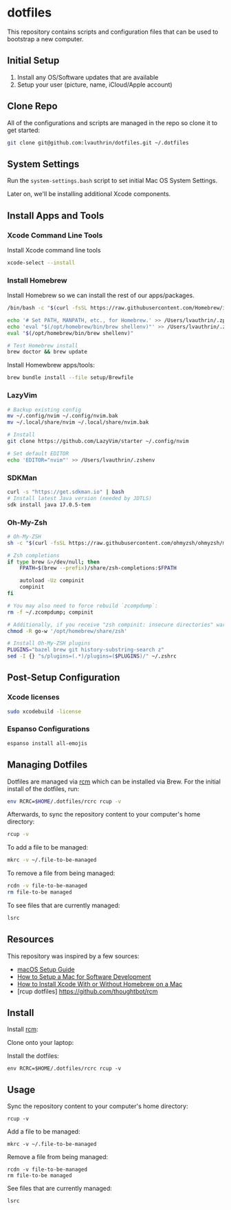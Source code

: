 # dotfiles

This repository contains scripts and configuration files that can be used to bootstrap a new computer.

## Initial Setup

1. Install any OS/Software updates that are available
2. Setup your user (picture, name, iCloud/Apple account)

## Clone Repo

All of the configurations and scripts are managed in the repo so clone it to get started:

```bash
git clone git@github.com:lvauthrin/dotfiles.git ~/.dotfiles
```

## System Settings

Run the `system-settings.bash` script to set initial Mac OS System Settings.

Later on, we'll be installing additional Xcode components.

## Install Apps and Tools

### Xcode Command Line Tools

Install Xcode command line tools
```bash
xcode-select --install
```

### Install Homebrew

Install Homebrew so we can install the rest of our apps/packages.
    
```bash
/bin/bash -c "$(curl -fsSL https://raw.githubusercontent.com/Homebrew/install/master/install.sh)"

echo '# Set PATH, MANPATH, etc., for Homebrew.' >> /Users/lvauthrin/.zprofile
echo 'eval "$(/opt/homebrew/bin/brew shellenv)"' >> /Users/lvauthrin/.zprofile
eval "$(/opt/homebrew/bin/brew shellenv)"

# Test Homebrew install
brew doctor && brew update
```

Install Homewbrew apps/tools:
```bash
brew bundle install --file setup/Brewfile
```

### LazyVim
```bash
# Backup existing config
mv ~/.config/nvim ~/.config/nvim.bak
mv ~/.local/share/nvim ~/.local/share/nvim.bak

# Install
git clone https://github.com/LazyVim/starter ~/.config/nvim

# Set default EDITOR
echo 'EDITOR="nvim"' >> /Users/lvauthrin/.zshenv
```

### SDKMan
```bash
curl -s "https://get.sdkman.io" | bash
# Install latest Java version (needed by JDTLS)
sdk install java 17.0.5-tem
```

### Oh-My-Zsh
```bash
# Oh-My-ZSH
sh -c "$(curl -fsSL https://raw.githubusercontent.com/ohmyzsh/ohmyzsh/master/tools/install.sh)"

# Zsh completions
if type brew &>/dev/null; then
    FPATH=$(brew --prefix)/share/zsh-completions:$FPATH

    autoload -Uz compinit
    compinit
fi

# You may also need to force rebuild `zcompdump`:
rm -f ~/.zcompdump; compinit

# Additionally, if you receive "zsh compinit: insecure directories" warnings when attempting to load these completions, you may need to run this:
chmod -R go-w '/opt/homebrew/share/zsh'

# Install Oh-My-ZSH plugins
PLUGINS="bazel brew git history-substring-search z"
sed -I {} "s/plugins=(.*)/plugins=($PLUGINS)/" ~/.zshrc
```

## Post-Setup Configuration

### Xcode licenses
```bash
sudo xcodebuild -license
```

### Espanso Configurations
```bash
espanso install all-emojis
```

## Managing Dotfiles

Dotfiles are managed via [rcm](https://github.com/thoughtbot/rcm) which can be installed via Brew.  For the initial install of the dotfiles, run:
```bash
env RCRC=$HOME/.dotfiles/rcrc rcup -v
```

Afterwards, to sync the repository content to your computer's home directory:
```bash
rcup -v
```

To add a file to be managed:
```bash
mkrc -v ~/.file-to-be-managed
```

To remove a file from being managed:
```bash
rcdn -v file-to-be-managed
rm file-to-be managed
```

To see files that are currently managed:
```bash
lsrc
```

## Resources

This repository was inspired by a few sources:
- [macOS Setup Guide](https://sourabhbajaj.com/mac-setup/)
- [How to Setup a Mac for Software Development](https://www.stuartellis.name/articles/mac-setup/#spotlight)
- [How to Install Xcode With or Without Homebrew on a Mac](https://www.moncefbelyamani.com/how-to-install-xcode-with-homebrew/)
- [rcup dotfiles] https://github.com/thoughtbot/rcm






Install
-------

Install [rcm](https://github.com/thoughtbot/rcm):

Clone onto your laptop:


Install the dotfiles:

    env RCRC=$HOME/.dotfiles/rcrc rcup -v

Usage
-----

Sync the repository content to your computer's home directory:

    rcup -v

Add a file to be managed:

    mkrc -v ~/.file-to-be-managed

Remove a file from being managed:

    rcdn -v file-to-be-managed
    rm file-to-be managed

See files that are currently managed:

    lsrc
